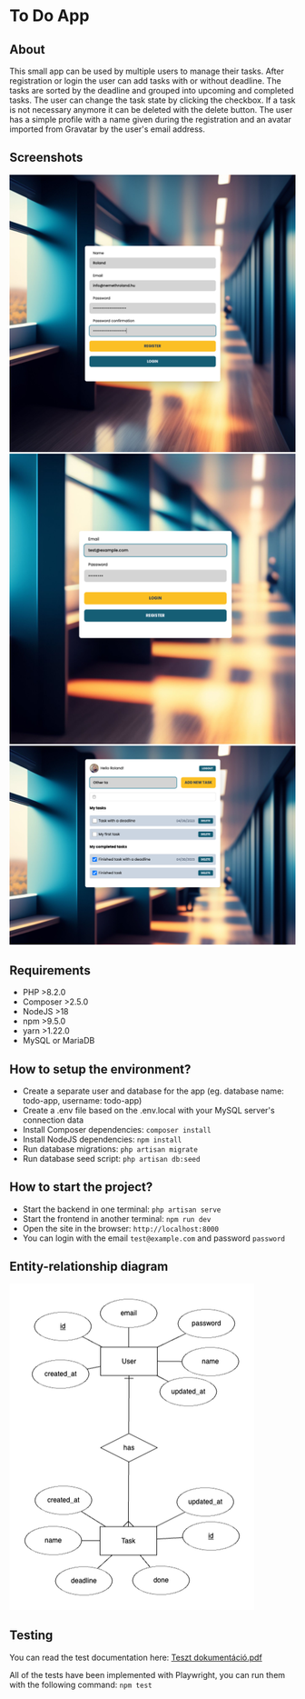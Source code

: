 # To Do App

## About

This small app can be used by multiple users to manage their tasks.
After registration or login the user can add tasks with or without deadline. The tasks are sorted by the deadline and grouped into upcoming and completed tasks. The user can change the task state by clicking the checkbox. If a task is not necessary anymore it can be deleted with the delete button.
The user has a simple profile with a name given during the registration and an avatar imported from Gravatar by the user's email address.

## Screenshots

![Registration](screenshots/register.png)
![Login](screenshots/login.png)
![App](screenshots/app.png)

## Requirements

-   PHP >8.2.0
-   Composer >2.5.0
-   NodeJS >18
-   npm >9.5.0
-   yarn >1.22.0
-   MySQL or MariaDB

## How to setup the environment?

-   Create a separate user and database for the app (eg. database name: todo-app, username: todo-app)
-   Create a .env file based on the .env.local with your MySQL server's connection data
-   Install Composer dependencies: `composer install`
-   Install NodeJS dependencies: `npm install`
-   Run database migrations: `php artisan migrate`
-   Run database seed script: `php artisan db:seed`

## How to start the project?

-   Start the backend in one terminal: `php artisan serve`
-   Start the frontend in another terminal: `npm run dev`
-   Open the site in the browser: `http://localhost:8000`
-   You can login with the email `test@example.com` and password `password`

## Entity-relationship diagram

![Entity-relationship diagram](erd.png)

## Testing

You can read the test documentation here: [Teszt dokumentáció.pdf](Teszt%20dokumentáció.pdf)

All of the tests have been implemented with Playwright, you can run them with the following command: `npm test`
